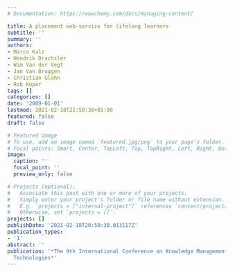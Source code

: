 ```yaml
---
# Documentation: https://wowchemy.com/docs/managing-content/

title: A placement web-service for lifelong learners
subtitle: ''
summary: ''
authors:
- Marco Kalz
- Hendrik Drachsler
- Wim Van der Vegt
- Jan Van Bruggen
- Christian Glahn
- Rob Koper
tags: []
categories: []
date: '2009-01-01'
lastmod: 2021-02-18T21:50:38+01:00
featured: false
draft: false

# Featured image
# To use, add an image named `featured.jpg/png` to your page's folder.
# Focal points: Smart, Center, TopLeft, Top, TopRight, Left, Right, BottomLeft, Bottom, BottomRight.
image:
  caption: ''
  focal_point: ''
  preview_only: false

# Projects (optional).
#   Associate this post with one or more of your projects.
#   Simply enter your project's folder or file name without extension.
#   E.g. `projects = ["internal-project"]` references `content/project/deep-learning/index.md`.
#   Otherwise, set `projects = []`.
projects: []
publishDate: '2021-02-18T20:50:38.013117Z'
publication_types:
- '1'
abstract: ''
publication: '*The 9th International Conference on Knowledge Management and Knowledge
  Technologies*'
---
```

